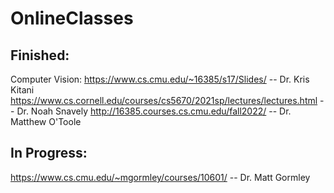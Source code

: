 # OnlineClasses

## Finished:
Computer Vision:
https://www.cs.cmu.edu/~16385/s17/Slides/ -- Dr. Kris Kitani
https://www.cs.cornell.edu/courses/cs5670/2021sp/lectures/lectures.html -- Dr. Noah Snavely
http://16385.courses.cs.cmu.edu/fall2022/ -- Dr. Matthew O'Toole


## In Progress:
https://www.cs.cmu.edu/~mgormley/courses/10601/ -- Dr. Matt Gormley




